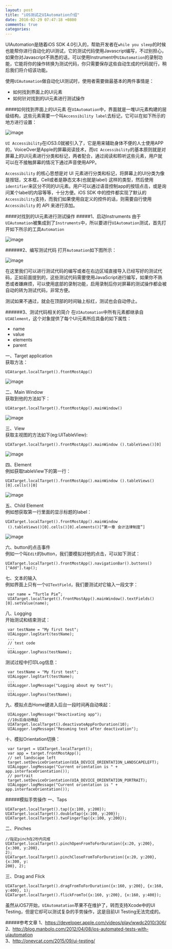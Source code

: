 ```yaml
---
layout: post
title: "iOS测试之UIAutomation介绍"
date: 2016-02-29 07:47:18 +0800
comments: true
categories: 
---
```


UIAutomation是随着iOS SDK 4.0引入的，帮助开发者在`while you sleep`的时候也能帮你进行自动化的UI测试，它的测试代码使用Javascript编写，不过别担心，如果你对Javascript不熟悉的话，可以使用Instrument中`UIAutomation`的录制功能，它能将你的操作转换为测试代码，你只需要保存这些自动生成的代码就行，稍后我们将介绍该功能。  

使用`UIAutomation`做自动化UI测试时，使用者需要做最基本的两件事情是：  

- 如何找到界面上的UI元素
- 如何针对找到的UI元素进行测试操作  

<!--more-->
####如何找到界面上的UI元素
在`UIAutomation`中，界面就是一堆UI元素构建的层级结构，这些元素需要一个叫`Accessibility label`去标记，它可以在如下所示的地方进行设置：    

![image](http://ww4.sinaimg.cn/mw690/8f7a6fe0gw1f1fv1q07rxj20bn0d83zs.jpg)  

`UI Accessibility`在iOS3.0就被引入了，它是用来辅助身体不便的人士使用APP的，VoiceOver是Apple的屏幕阅读技术，而`UI Accessibility`的基本原则就是对屏幕上的UI元素进行分类和标记，两者配合，通过阅读和聆听这些元素，用户就可以在不接触屏幕的情况下通过声音使用APP。  

`Accessibility` 的核心思想是对 UI 元素进行分类和标记，将屏幕上的UI分类为像是按钮，文本框，Cell或者是静态文本(也就是label) 这样的类型，然后使用`identifier`来区分不同的UI元素。用户可以通过语音控制app的按钮点击，或是询问某个label的内容等等，十分方便。iOS SDK 中的控件都实现了默认的`Accessibility`支持，而我们如果使用自定义的控件的话，则需要自行使用 `Accessibility` 的 API 来进行添加。  
  
####对找到的UI元素进行测试操作
#####1、启动Instruments
由于`UIAutomation`被集成到了`Instruments`中，所以要进行`UIAutomation`测试，首先打开如下所示的工具`Automation`   
 
![image](http://ww2.sinaimg.cn/mw690/8f7a6fe0gw1f1fv1qinz2j20l90bz774.jpg)  

######2、编写测试代码
打开`Automation`如下图所示：    

![image](http://ww3.sinaimg.cn/mw690/8f7a6fe0gw1f1fv1r6ehaj20ou0jdq6l.jpg)  
  
在这里我们可以进行测试代码的编写或者在右边区域直接导入已经写好的测试代码，正如前面提到的，这些测试代码需要使用JavaScript进行编写，如果你不熟悉或者嫌麻烦，可以使用底部的录制功能，启用录制后你对屏幕的测试操作都会被自动的转为测试代码，非常方便。  

测试如果不通过，就会在顶部的时间轴上标红，测试也会自动停止。  

######3、测试代码相关的简介
在`UIAutomation`中所有元素都继承自`UIAElement`，这个对象提供了每个UI元素所应具备的如下属性：    

- name
- value
- elements
- parent  
  
一、Target application  
获取方法：    

```  
UIAtarget.localTarget().ftontMostApp()  
```  
![image](http://ww3.sinaimg.cn/mw690/8f7a6fe0gw1f1fv1rmjppj208u0dw769.jpg)  

二、Main Window  
获取到他的方法如下：  
  
```  
UIAtarget.localTarget().ftontMostApp().mainWindow()  
```  
![image](http://ww3.sinaimg.cn/mw690/8f7a6fe0gw1f1fv1rmjppj208u0dw769.jpg)  
  
三、View  
获取主视图的方法如下(eg:UITableView):  
  
```  
UIATarget.localTarget().frontMostApp().mainWindow ().tableViews()[0]  
```  
![image](http://ww1.sinaimg.cn/mw690/8f7a6fe0gw1f1fv1se2hij208u0dwac1.jpg)  
  
四、Element  
例如获取tableView下的第一行：  
  
```  
UIATarget.localTarget().frontMostApp().mainWindow ().tableViews()[0].cells()[0]  
```
  
![image](http://ww3.sinaimg.cn/mw690/8f7a6fe0gw1f1fv1t0c7rj208w0dwtao.jpg)  
  
五、Child Element  
例如想获取第一行里面的显示标题的label：  

```  
UIATarget.localTarget().frontMostApp().mainWindow ().tableViews()[0].cells()[0].elements()[“第一章 会计法律制度”]  
```  
![image](http://ww2.sinaimg.cn/mw690/8f7a6fe0gw1f1fv1te5d2j208u0dwabz.jpg)  
  
六、button的点击事件  
例如一个叫`Edit`的button，我们要模拟对他的点击，可以如下测试：    

```  
UIATarget.localTarget().frontMostApp().navigationBar().buttons()["Add"].tap();  
```  
七、文本的输入  
例如界面上只有一个`UITextField`，我们要测试对它输入一段文字：    

```  
 var name = “Turtle Pie”; UIATarget.localTarget().frontMostApp().mainWindow().textFields()[0].setValue(name);  
```
八、Logging  
开始测试和结束测试：  
  
```  
 var testName = "My first test"; UIALogger.logStart(testName); ... // test code ... UIALogger.logPass(testName);
```  
  
测试过程中打印Log信息：  
  
```  
 var testName = "My first test"; UIALogger.logStart(testName); ... UIALogger.logMessage("Logging about my test"); ... UIALogger.logPass(testName);  
```  
  
九、模拟点击Home键进入后台一段时间再自动唤起：  
  
```  
 UIALogger.logMessage("Deactivating app");
 //10s后自动唤起 UIATarget.localTarget().deactivateAppForDuration(10); UIALogger.logMessage("Resuming test after deactivation");
```  
十、模拟Orientation切换：  
   
```  
 var target = UIATarget.localTarget(); var app = target.frontMostApp(); // set landscape left target.setDeviceOrientation(UIA_DEVICE_ORIENTATION_LANDSCAPELEFT); UIALogger.logMessage("Current orientation is " + app.interfaceOrientation()); // portrait target.setDeviceOrientation(UIA_DEVICE_ORIENTATION_PORTRAIT); UIALogger.logMessage("Current orientation is " + app.interfaceOrientation());   
```    
#####模拟手势操作
一、Taps  
  
```  
UIATarget.localTarget().tap({x:100, y:200});UIATarget.localTarget().doubleTap({x:100, y:200});UIATarget.localTarget().twoFingerTap({x:100, y:200});
```    
  
二、Pinches  
  
```    
//指定pinch在2秒内完成
UIATarget.localTarget().pinchOpenFromToForDuration({x:20, y:200}, {x:300, y:200},2);UIATarget.localTarget().pinchCloseFromToForDuration({x:20, y:200}, {x:300, y:200}, 2);
```  

三、Drag and Flick  
  
```  
UIATarget.localTarget().dragFromToForDuration({x:160, y:200}, {x:160, y:400}, 1);UIATarget.localTarget().flickFromTo({x:160, y:200}, {x:160, y:400});
```

虽然从iOS7开始，`UIAutomatation`苹果不在维护了，转而支持Xcode中的UI Testing，但是它却可以测试复杂的手势操作，这是目前UI Testing无法完成的。  
  
#####参考文章
1、https://developer.apple.com/videos/play/wwdc2010/306/  
2、http://blog.manbolo.com/2012/04/08/ios-automated-tests-with-uiautomation  
3、http://onevcat.com/2015/09/ui-testing/ 
  